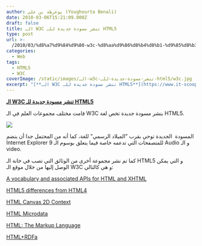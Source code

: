 ```yaml
---
author: يوغرطة بن علي (Youghourta Benali)
date: 2010-03-06T15:21:09.000Z
draft: false
title: الـ W3C تنشر مسودة جديدة للـ HTML5
type: post
url: >-
  /2010/03/%d8%a7%d9%84%d9%80-w3c-%d8%aa%d9%86%d8%b4%d8%b1-%d9%85%d8%b3%d9%88%d8%af%d8%a9-%d8%ac%d8%af%d9%8a%d8%af%d8%a9-%d9%84%d9%84%d9%80-html5/
categories:
  - Web
tags:
  - HTML5
  - W3C
coverImage: /static/images/الـ-w3c-تنشر-مسودة-جديدة-للـ-html5/w3c.jpg
excerpt: "[**الـ W3C تنشر مسودة جديدة للـ HTML5**](https://www.it-scoop.com/2010/03/%d8%a7%d9%84%d9%80-w3c-%d8%aa%d9%86%d8%b4%d8%b1-%d9%85%d8%b3%d9%88%d8%af%d8%a9-%d8%ac%d8%af%d9%8a%d8%af%d8%a9-%d9%84%d9%84%d9%80-html5/)\n\nقامت مختلف مجموعات العلم في الـ W3C بنشر مسودة جديدة تخص لغة HTML5.\n\n\n\nالمسودة\_ الجديدة توحي بقرب \"الميلاد الرسمي\" للغة، كما أنه من المحتمل جدا أن ينضم Internet Explorer 9 للمتصفحات التي تدعمه خاصة فيما"
---
```

[**الـ W3C تنشر مسودة جديدة للـ HTML5**](https://www.it-scoop.com/2010/03/%d8%a7%d9%84%d9%80-w3c-%d8%aa%d9%86%d8%b4%d8%b1-%d9%85%d8%b3%d9%88%d8%af%d8%a9-%d8%ac%d8%af%d9%8a%d8%af%d8%a9-%d9%84%d9%84%d9%80-html5/)

قامت مختلف مجموعات العلم في الـ W3C بنشر مسودة جديدة تخص لغة HTML5.

![](/static/images/الـ-w3c-تنشر-مسودة-جديدة-للـ-html5/w3c.jpg)

المسودة  الجديدة توحي بقرب "الميلاد الرسمي" للغة، كما أنه من المحتمل جدا أن ينضم Internet Explorer 9 للمتصفحات التي تدعمه خاصة فيما يتعلق بوسوم الـ Audio و الـ video.

كما تم نشر مجموعة أخرى من الوثائق التي تصب في خانة الـ HTML5 و التي يمكن الوصل إليها من خلال موقع الـ W3C و هي كالتالي:

[A vocabulary and associated APIs for HTML and XHTML](http://www.w3.org/TR/2010/WD-html5-20100304/)

[HTML5 differences from HTML4](http://www.w3.org/TR/2010/WD-html5-diff-20100304/)

[HTML Canvas 2D Context](http://www.w3.org/TR/2010/WD-2dcontext-20100304/)

[HTML Microdata](http://www.w3.org/TR/2010/WD-microdata-20100304/)

[HTML: The Markup Language](http://www.w3.org/TR/2010/WD-html-markup-20100304/)

[HTML+RDFa](http://www.w3.org/TR/2010/WD-rdfa-in-html-20100304/)
